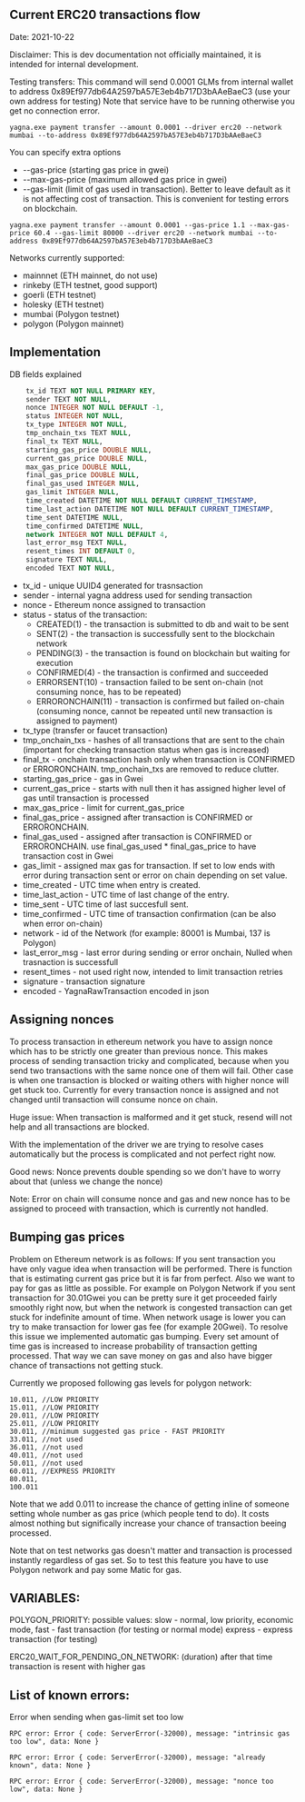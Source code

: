 ## Current ERC20 transactions flow 
Date: 2021-10-22

Disclaimer: This is dev documentation not officially maintained, it is intended for internal development.

Testing transfers:
This command will send 0.0001 GLMs from internal wallet to address 0x89Ef977db64A2597bA57E3eb4b717D3bAAeBaeC3 (use your own address for testing)
Note that service have to be running otherwise you get no connection error.

```
yagna.exe payment transfer --amount 0.0001 --driver erc20 --network mumbai --to-address 0x89Ef977db64A2597bA57E3eb4b717D3bAAeBaeC3
```

You can specify extra options 
* --gas-price (starting gas price in gwei)
* --max-gas-price (maximum allowed gas price in gwei)
* --gas-limit (limit of gas used in transaction). Better to leave default as it is not affecting cost of transaction. This is convenient for testing errors on blockchain.

```
yagna.exe payment transfer --amount 0.0001 --gas-price 1.1 --max-gas-price 60.4 --gas-limit 80000 --driver erc20 --network mumbai --to-address 0x89Ef977db64A2597bA57E3eb4b717D3bAAeBaeC3
```

Networks currently supported:
* mainnnet (ETH mainnet, do not use)
* rinkeby (ETH testnet, good support)
* goerli (ETH testnet)
* holesky (ETH testnet)
* mumbai (Polygon testnet)
* polygon (Polygon mainnet)

## Implementation

DB fields explained

```sql
    tx_id TEXT NOT NULL PRIMARY KEY,
    sender TEXT NOT NULL,
    nonce INTEGER NOT NULL DEFAULT -1,
    status INTEGER NOT NULL,
    tx_type INTEGER NOT NULL,
    tmp_onchain_txs TEXT NULL,
    final_tx TEXT NULL,
    starting_gas_price DOUBLE NULL,
    current_gas_price DOUBLE NULL,
    max_gas_price DOUBLE NULL,
    final_gas_price DOUBLE NULL,
    final_gas_used INTEGER NULL,
    gas_limit INTEGER NULL,
    time_created DATETIME NOT NULL DEFAULT CURRENT_TIMESTAMP,
    time_last_action DATETIME NOT NULL DEFAULT CURRENT_TIMESTAMP,
    time_sent DATETIME NULL,
    time_confirmed DATETIME NULL,
    network INTEGER NOT NULL DEFAULT 4,
    last_error_msg TEXT NULL,
    resent_times INT DEFAULT 0,
    signature TEXT NULL,
    encoded TEXT NOT NULL,
```

* tx_id - unique UUID4 generated for trasnsaction
* sender - internal yagna address used for sending transaction
* nonce - Ethereum nonce assigned to transaction
* status - status of the transaction:
  * CREATED(1) - the transaction is submitted to db and wait to be sent
  * SENT(2) - the transaction is successfully sent to the blockchain network 
  * PENDING(3) - the transaction is found on blockchain but waiting for execution 
  * CONFIRMED(4) - the transaction is confirmed and succeeded
  * ERRORSENT(10) - transaction failed to be sent on-chain (not consuming nonce, has to be repeated)
  * ERRORONCHAIN(11) - transaction is confirmed but failed on-chain (consuming nonce, cannot be repeated until new transaction is assigned to payment)
* tx_type (transfer or faucet transaction)
* tmp_onchain_txs - hashes of all transactions that are sent to the chain (important for checking transaction status when gas is increased)
* final_tx - onchain transaction hash only when transaction is CONFIRMED or ERRORONCHAIN. tmp_onchain_txs are removed to reduce clutter.
* starting_gas_price - gas in Gwei
* current_gas_price - starts with null then it has assigned higher level of gas until transaction is processed
* max_gas_price - limit for current_gas_price
* final_gas_price - assigned after transaction is CONFIRMED or ERRORONCHAIN.
* final_gas_used - assigned after transaction is CONFIRMED or ERRORONCHAIN. use final_gas_used * final_gas_price to have transaction cost in Gwei  
* gas_limit - assigned max gas for transaction. If set to low ends with error during transaction sent or error on chain depending on set value.
* time_created - UTC time when entry is created.
* time_last_action - UTC time of last change of the entry.
* time_sent - UTC time of last succesfull sent.
* time_confirmed - UTC time of transaction confirmation (can be also when error on-chain)
* network - id of the Network (for example: 80001 is Mumbai, 137 is Polygon)
* last_error_msg - last error during sending or error onchain, Nulled when trasnaction is successfull
* resent_times - not used right now, intended to limit transaction retries
* signature - transaction signature
* encoded - YagnaRawTransaction encoded in json

## Assigning nonces

To process transaction in ethereum network you have to assign nonce which has to be strictly one greater than previous nonce.
This makes process of sending transaction tricky and complicated, because when you send two transactions with the same nonce one of them will fail. Other case is when one transaction is blocked or waiting others with higher nonce will get stuck too.
Currently for every transaction nonce is assigned and not changed until transaction will consume nonce on chain.

Huge issue: When transaction is malformed and it get stuck, resend will not help and all transactions are blocked.

With the implementation of the driver we are trying to resolve cases automatically but the process is complicated and not perfect right now.

Good news: Nonce prevents double spending so we don't have to worry about that (unless we change the nonce)

Note: Error on chain will consume nonce and gas and new nonce has to be assigned to proceed with transaction, which is currently not handled.

## Bumping gas prices

Problem on Ethereum network is as follows:
If you sent transaction you have only vague idea when transaction will be performed. 
There is function that is estimating current gas price but it is far from perfect.
Also we want to pay for gas as little as possible. 
For example on Polygon Network if you sent transaction for 30.01Gwei you can be pretty sure it get proceeded fairly smoothly
right now, but when the network is congested transaction can get stuck for indefinite amount of time.
When network usage is lower you can try to make transaction for lower gas fee (for example 20Gwei).
To resolve this issue we implemented automatic gas bumping. Every set amount of time gas is increased to increase probability of transaction getting processed.
That way we can save money on gas and also have bigger chance of transactions not getting stuck.

Currently we proposed following gas levels for polygon network:
```
10.011, //LOW PRIORITY
15.011, //LOW PRIORITY
20.011, //LOW PRIORITY
25.011, //LOW PRIORITY
30.011, //minimum suggested gas price - FAST PRIORITY 
33.011, //not used 
36.011, //not used 
40.011, //not used 
50.011, //not used 
60.011, //EXPRESS PRIORITY
80.011,
100.011
```
Note that we add 0.011 to increase the chance of getting inline of someone setting whole number as gas price (which people tend to do). It costs almost nothing but significally increase your chance of transaction beeing processed.

Note that on test networks gas doesn't matter and transaction is processed instantly regardless of gas set. So to test this
feature you have to use Polygon network and pay some Matic for gas.

## VARIABLES:

POLYGON_PRIORITY:
possible values:
slow - normal, low priority, economic mode,
fast - fast transaction (for testing or normal mode)
express - express transaction (for testing)

ERC20_WAIT_FOR_PENDING_ON_NETWORK: (duration)
after that time transaction is resent with higher gas

## List of known errors:

Error when sending when gas-limit set too low
```
RPC error: Error { code: ServerError(-32000), message: "intrinsic gas too low", data: None }
```
```
RPC error: Error { code: ServerError(-32000), message: "already known", data: None }
```
```
RPC error: Error { code: ServerError(-32000), message: "nonce too low", data: None }
```







